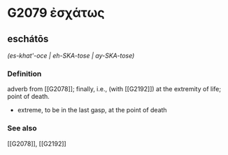 # G2079 ἐσχάτως

## eschátōs

_(es-khat'-oce | eh-SKA-tose | ay-SKA-tose)_

### Definition

adverb from [[G2078]]; finally, i.e., (with [[G2192]]) at the extremity of life; point of death.

- extreme, to be in the last gasp, at the point of death

### See also

[[G2078]], [[G2192]]

